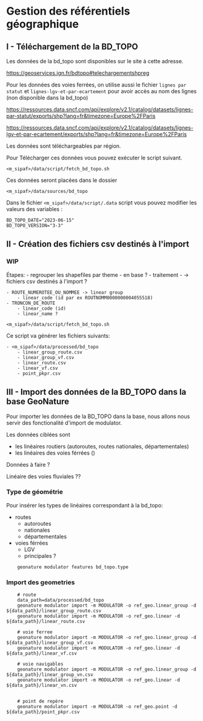 # Gestion des référentiels géographique

## I - Téléchargement de la BD_TOPO

Les données de la bd_topo sont disponibles sur le site à cette adresse.

https://geoservices.ign.fr/bdtopo#telechargementshpreg

Pour les données des voies ferrées, on utilise aussi le fichier `lignes par statut` et `lignes-lgv-et-par-ecartement` pour avoir accès au nom des lignes (non disponible dans la bd_topo)

https://ressources.data.sncf.com/api/explore/v2.1/catalog/datasets/lignes-par-statut/exports/shp?lang=fr&timezone=Europe%2FParis

https://ressources.data.sncf.com/api/explore/v2.1/catalog/datasets/lignes-lgv-et-par-ecartement/exports/shp?lang=fr&timezone=Europe%2FParis


Les données sont téléchargeables par région.

Pour Télécharger ces données vous pouvez exécuter le script suivant.

`<m_sipaf>/data/script/fetch_bd_topo.sh`

Ces données seront placées dans le dossier

`<m_sipaf>/data/sources/bd_topo`

Dans le fichier `<m_sipaf>/data/script/.data` script vous pouvez modifier les valeurs des variables :

```
BD_TOPO_DATE="2023-06-15"
BD_TOPO_VERSION="3-3"
```

## II - Création des fichiers csv destinés à l'import


### WIP

Étapes:
    - regrouper les shapefiles par theme
    - en base ?
    - traitement
        - -> fichiers csv destinés à l'import ?

    - ROUTE_NUMEROTEE_OU_NOMMEE -> linear group
        - linear_code (id par ex ROUTNOMM0000000004055518)
    - TRONCON_DE_ROUTE
        - linear_code (id)
        - linear_name ?



```
<m_sipaf>/data/script/fetch_bd_topo.sh
```

Ce script va générer les fichiers suivants:

```
- <m_sipaf>/data/processed/bd_topo
    - linear_group_route.csv
    - linear_group_vf.csv
    - linear_route.csv
    - linear_vf.csv
    - point_pkpr.csv

```

## III - Import des données de la BD_TOPO dans la base GeoNature

Pour importer les données de la BD_TOPO dans la base, nous allons nous servir des fonctionalité d'import de modulator.

Les données ciblées sont

- les linéaires routiers (autoroutes, routes nationales, départementales)
- les linéaires des voies férrées ()

Données à faire ?

Linéaire des voies fluviales ??

### Type de géométrie

Pour insérer les types de linéaires correspondant à la bd_topo:
- routes
    - autoroutes
    - nationales
    - départementales
- voies férrées
    - LGV
    - principales ?

```
    geonature modulator features bd_topo.type
```

### Import des geometries

```
    # route
    data_path=data/processed/bd_topo
    geonature modulator import -m MODULATOR -o ref_geo.linear_group -d ${data_path}/linear_group_route.csv
    geonature modulator import -m MODULATOR -o ref_geo.linear -d ${data_path}/linear_route.csv

    # voie ferree
    geonature modulator import -m MODULATOR -o ref_geo.linear_group -d ${data_path}/linear_group_vf.csv
    geonature modulator import -m MODULATOR -o ref_geo.linear -d ${data_path}/linear_vf.csv

    # voie navigables
    geonature modulator import -m MODULATOR -o ref_geo.linear_group -d ${data_path}/linear_group_vn.csv
    geonature modulator import -m MODULATOR -o ref_geo.linear -d ${data_path}/linear_vn.csv


    # point de repère
    geonature modulator import -m MODULATOR -o ref_geo.point -d ${data_path}/point_pkpr.csv

```

